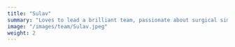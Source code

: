 ```yaml
---
title: "Sulav"
summary: "Loves to lead a brilliant team, passionate about surgical simulation and lowcost innovation."
image: "/images/team/Sulav.jpeg"
weight: 2
---
```


